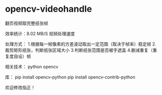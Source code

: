 # opencv-videohandle
翻页视频取完整纸张帧

效率统计：8.02 MB/S 视频处理速度

处理方式：
1.根据每一帧像素的方差波动取出一定范围（取决于帧率）稳定帧
2.裁剪矩形纸张，判断纸张区域大小
3.判断纸张范围是否被手遮盖
4.删减重复（重复度自设）帧

相关技术：
python opencv

库：
pip install opencv-python
pip install opencv-contrib-python

欢迎修改指正！
